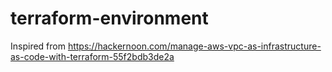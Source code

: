 # terraform-environment

Inspired from https://hackernoon.com/manage-aws-vpc-as-infrastructure-as-code-with-terraform-55f2bdb3de2a
